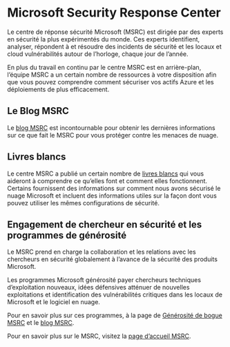 <properties
   pageTitle="Microsoft Security Response Center | Microsoft Azure"
   description="L’article fournit une liste de curated des ressources de centre de réponse de sécurité Microsoft (MSRC) qui peut être utilisé pour obtenir plus d’informations sur les pratiques MSRC et les recommandations."
   services="security"
   documentationCenter="na"
   authors="TomShinder"
   manager="StevenPo"
   editor="TomSh"/>

<tags
   ms.service="security"
   ms.devlang="na"
   ms.topic="article"
   ms.tgt_pltfrm="na"
   ms.workload="na"
   ms.date="10/18/2016"
   ms.author="yurid"/>

# <a name="microsoft-security-response-center"></a>Microsoft Security Response Center

Le centre de réponse sécurité Microsoft (MSRC) est dirigée par des experts en sécurité la plus expérimentés du monde. Ces experts identifient, analyser, répondent à et résoudre des incidents de sécurité et les locaux et cloud vulnérabilités autour de l’horloge, chaque jour de l’année.

En plus du travail en continu par le centre MSRC est en arrière-plan, l’équipe MSRC a un certain nombre de ressources à votre disposition afin que vous pouvez comprendre comment sécuriser vos actifs Azure et les déploiements de plus efficacement.

## <a name="the-msrc-blog"></a>Le Blog MSRC

Le [blog MSRC](https://blogs.technet.microsoft.com/msrc/) est incontournable pour obtenir les dernières informations sur ce que fait le MSRC pour vous protéger contre les menaces de nuage.
 
## <a name="white-papers"></a>Livres blancs

Le centre MSRC a publié un certain nombre de [livres blancs](https://technet.microsoft.com/library/bb969102.aspx) qui vous aideront à comprendre ce qu’elles font et comment elles fonctionnent. Certains fournissent des informations sur comment nous avons sécurisé le nuage Microsoft et incluent des informations utiles sur la façon dont vous pouvez utiliser les mêmes configurations de sécurité.
 
## <a name="security-researcher-engagement-and-bounty-programs"></a>Engagement de chercheur en sécurité et les programmes de générosité

Le MSRC prend en charge la collaboration et les relations avec les chercheurs en sécurité globalement à l’avance de la sécurité des produits Microsoft.

Les programmes Microsoft générosité payer chercheurs techniques d’exploitation nouveaux, idées défensives atténuer de nouvelles exploitations et identification des vulnérabilités critiques dans les locaux de Microsoft et le logiciel en nuage.
 
Pour en savoir plus sur ces programmes, à la page de [Générosité de bogue MSRC](https://technet.microsoft.com/security/dn425036) et le [blog MSRC](https://blogs.technet.microsoft.com/msrc/).

Pour en savoir plus sur le MSRC, visitez la [page d’accueil MSRC](https://technet.microsoft.com/library/dn440717.aspx).
